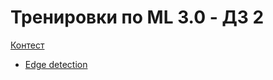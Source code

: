 # Тренировки по ML 3.0 - ДЗ 2

[Контест](https://contest.yandex.ru/contest/75228/enter/?retPage=)

- [Edge detection](https://github.com/TemaBlag/Yandex_Training/tree/main/ml_training_3/hw2/Edge_detection)

